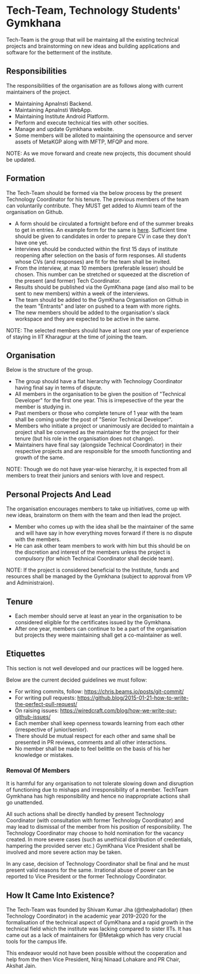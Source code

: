 # Tech-Team, Technology Students' Gymkhana

Tech-Team is the group that will be maintaing all the existing technical projects and brainstorming on new ideas and building applications and software for the betterment of the institute.

## Responsibilities

The responsibilities of the organisation are as follows along with current maintainers of the project.

- Maintaining ApnaInsti Backend.
- Maintaining ApnaInsti WebApp.
- Maintaining Institute Android Platform.
- Perform and execute technical ties with other socities.
- Manage and update Gymkhana website.
- Some members will be alloted to maintaining the opensource and server assets of MetaKGP along with MFTP, MFQP and more.

NOTE: As we move forward and create new projects, this document should be updated.

## Formation

The Tech-Team should be formed via the below process by the present Technology Coordinator for his tenure. The previous members of the team can voluntarily contribute. They MUST get added to Alumni team of the organisation on Github.

- A form should be circulated a fortnight before end of the summer breaks to get in entries. An example form for the same is [here](https://shivamkumarjha.typeform.com/to/deomWG). Sufficient time should be given to candidates in order to prepare CV in case they don't have one yet.
- Interviews should be conducted within the first 15 days of institute reopening after selection on the basis of form responses. All students whose CVs (and responses) are fit for the team shall be invited.
- From the interview, at max 10 members (preferable lesser) should be chosen. This number can be stretched or squeezed at the discretion of the present (and former) Tech Coordinator.
- Results should be published via the GymKhana page (and also mail to be sent to new members) within a week of the interviews.
- The team should be added to the GymKhana Organisation on Github in the team "Entrants" and later on pushed to a team with more rights.
- The new members should be added to the organisation's slack workspace and they are expected to be active in the same.

NOTE: The selected members should have at least one year of experience of staying in IIT Kharagpur at the time of joining the team.

## Organisation

Below is the structure of the group.

- The group should have a flat hierarchy with Technology Coordinator having final say in terms of dispute.
- All members in the organisation to be given the position of "Technical Developer" for the first one year. This is irrepesective of the year the member is studying in.
- Past members or those who complete tenure of 1 year with the team shall be coming under the post of "Senior Technical Developer".
- Members who initiate a project or unanimously are decided to maintain a project shall be convened as the maintainer for the project for their tenure (but his role in the organisation does not change).
- Maintainers have final say (alongside Technical Coordinator) in their respective projects and are responsible for the smooth functionting and growth of the same.

NOTE: Though we do not have year-wise hierarchy, it is expected from all members to treat their juniors and seniors with love and respect.

## Personal Projects And Lead

The organisation encourages members to take up initiatives, come up with new ideas, brainstorm on them with the team and then lead the project.

- Member who comes up with the idea shall be the maintainer of the same and will have say in how everything moves forward if there is no dispute with the members.
- He can ask other team members to work with him but this should be on the discretion and interest of the members unless the project is compulsory (for which Technical Coordinator shall decide team).

NOTE: If the project is considered beneficial to the Institute, funds and resources shall be managed by the Gymkhana (subject to approval from VP and Administraion).

## Tenure

- Each member should serve at least an year in the organisation to be considered eligible for the certificates issued by the Gymkhana.
- After one year, members can continue to be a part of the organisation but projects they were maintaining shall get a co-maintainer as well.

## Etiquettes

This section is not well developed and our practices will be logged here.

Below are the current decided guidelines we must follow:

- For writing commits, follow: https://chris.beams.io/posts/git-commit/
- For writing pull requests: https://github.blog/2015-01-21-how-to-write-the-perfect-pull-request/
- On raising issues: https://wiredcraft.com/blog/how-we-write-our-github-issues/
- Each member shall keep openness towards learning from each other (irrespective of junior/senior).
- There should be mutual respect for each other and same shall be presented in PR reviews, comments and all other interactions.
- No member shall be made to feel belittle on the basis of his her knowledge or mistakes.

### Removal Of Members

It is harmful for any organisation to not tolerate slowing down and disruption of functioning due to mishaps and irresponsibility of a member. TechTeam Gymkhana has high responsibility and hence no inappropriate actions shall go unattended.

All such actions shall be directly handled by present Technology Coordinator (with consultation with former Technology Coordinator) and may lead to dismissal of the member from his position of responsibility. The Technology Coordinator may choose to hold nomination for the vacancy created. In more severe cases (such as unethical distribution of credentials, hampering the provided server etc.) GymKhana Vice President shall be involved and more severe action may be taken.

In any case, decision of Technology Coordinator shall be final and he must present valid reasons for the same. Irrational abuse of power can be reported to Vice President or the former Technology Coordinator.

## How It Came Into Existence?

The Tech-Team was founded by Shivam Kumar Jha (@thealphadollar) (then Technology Coordinator) in the academic year 2019-2020 for the formalisation of the technical aspect of GymKhana and a rapid growth in the technical field which the institute was lacking compared to sister IITs. It has came out as a lack of maintainers for @Metakgp which has very crucial tools for the campus life.

This endeavor would not have been possible without the cooperation and help from the then Vice President, Niraj Ninaad Lohakare and PR Chair, Akshat Jain.
